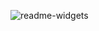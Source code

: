 ![readme-widgets](https://readme-widgets.deno.dev/repository?owner=xpxmfh&repo=riot-auth&name=Riot%20QR%20Auth)
